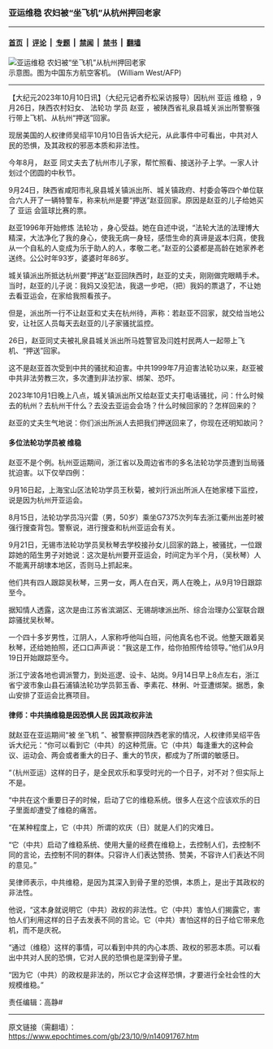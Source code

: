 ### 亚运维稳 农妇被“坐飞机”从杭州押回老家

---

#### [首页](../../../..?n14091767) &nbsp;|&nbsp; [评论](../../../../../epoch-comment?n14091767) &nbsp;|&nbsp; [专题](../../../../../epoch-special?n14091767) &nbsp;|&nbsp; [禁闻](../../../../../epoch-news?n14091767) &nbsp;|&nbsp; [禁书](../../../../../books?n14091767) &nbsp;|&nbsp; [翻墙](https://github.com/gfw-breaker/nogfw/blob/master/README.md?n14091767)


<div><img alt="亚运维稳 农妇被“坐飞机”从杭州押回老家" class="attachment-djy_600_400 size-djy_600_400 wp-post-image" src="https://i.epochtimes.com/assets/uploads/2018/01/57b8f661f397caddf9232bc930417140-600x400.jpg"/>
<div class="caption">
 示意图。图为中国东方航空客机。 (William West/AFP)
</div></div><hr/><div class="post_content" id="artbody" itemprop="articleBody">
 <!-- article content begin -->
 <p>
  【大纪元2023年10月10日讯】（大纪元记者乔松采访报导）因杭州
  <ok href="https://www.epochtimes.com/gb/tag/%E4%BA%9A%E8%BF%90.html">
   亚运
  </ok>
  <ok href="https://www.epochtimes.com/gb/tag/%E7%BB%B4%E7%A8%B3.html">
   维稳
  </ok>
  ，9月26日，陕西农村妇女、
  <ok href="https://www.epochtimes.com/gb/tag/%E6%B3%95%E8%BD%AE%E5%8A%9F.html">
   法轮功
  </ok>
  学员
  <ok href="https://www.epochtimes.com/gb/tag/%E8%B5%B5%E4%BA%9A.html">
   赵亚
  </ok>
  ，被陕西省礼泉县城关派出所警察强行带上飞机、从杭州“押送”回家。
 </p>
 <p>
  现居美国的人权律师吴绍平10月10日告诉大纪元，从此事件中可看出，中共对人民的恐惧，及其政权的邪恶本质和非法性。
 </p>
 <p>
  今年8月，
  <ok href="https://www.epochtimes.com/gb/tag/%E8%B5%B5%E4%BA%9A.html">
   赵亚
  </ok>
  同丈夫去了杭州市儿子家，帮忙照看、接送孙子上学。一家人计划过个团圆的中秋节。
 </p>
 <p>
  9月24日，陕西省咸阳市礼泉县城关镇派出所、城关镇政府、村委会等四个单位联合六人开了一辆特警车，称来杭州是要“押送”赵亚回家。原因是赵亚的儿子给她买了
  <ok href="https://www.epochtimes.com/gb/tag/%E4%BA%9A%E8%BF%90.html">
   亚运
  </ok>
  会篮球比赛的票。
 </p>
 <p>
  赵亚1996年开始修炼
  <ok href="https://www.epochtimes.com/gb/tag/%E6%B3%95%E8%BD%AE%E5%8A%9F.html">
   法轮功
  </ok>
  ，身心受益。她在自述中说，“法轮大法的法理博大精深，大法净化了我的身心，使我无病一身轻，感悟生命的真谛是返本归真，使我从一个自私的人变成为乐于助人的人，孝敬二老。”赵亚的公婆都是高龄在她家养老送终。公公时年93岁，婆婆时年86岁。
 </p>
 <p>
  城关镇派出所抵达杭州要“押送”赵亚回陕西时，赵亚的丈夫，刚刚做完眼睛手术。当时，赵亚的儿子说：我妈又没犯法，我退一步吧，（把）我妈的票退了，不让她去看亚运会，在家给我照看孩子。
 </p>
 <p>
  但是，派出所一行不让赵亚和丈夫在杭州待，声称：若赵亚不回家，就交给当地公安，让社区人员每天去赵亚的儿子家骚扰监控。
 </p>
 <p>
  26日，赵亚同丈夫被礼泉县城关派出所马姓警官及闫姓村民两人一起带上飞机、“押送”回家。
 </p>
 <p>
  这不是赵亚首次受到中共的骚扰和迫害。中共1999年7月迫害法轮功以来，赵亚被中共非法劳教三次，多次遭到非法抄家、绑架、恐吓。
 </p>
 <p>
  2023年10月1日晚上八点，城关镇派出所又给赵亚丈夫打电话骚扰，问：什么时候去的杭州？去杭州干什么？去没去亚运会会场？什么时候回家的？怎样回来的？
 </p>
 <p>
  赵亚的丈夫生气地说：你们派出所派人去把我们押送回来了，你现在还明知故问？
 </p>
 <h4>
  多位法轮功学员被
  <ok href="https://www.epochtimes.com/gb/tag/%E7%BB%B4%E7%A8%B3.html">
   维稳
  </ok>
 </h4>
 <p>
  赵亚不是个例。杭州亚运期间，浙江省以及周边省市的多名法轮功学员遭到当局骚扰迫害。以下仅举四例：
 </p>
 <p>
  9月16日起，上海宝山区法轮功学员王秋菊，被刘行派出所派人在她家楼下监控，说是因为杭州开亚运会。
 </p>
 <p>
  8月15日，法轮功学员冯兴雷（男，50岁）乘坐G7375次列车去浙江衢州出差时被强行搜查背包。警察说，进行搜查和杭州亚运会有关。
 </p>
 <p>
  9月21日，无锡市法轮功学员吴秋琴去学校接孙女儿回家的路上，被骚扰，一位跟踪她的陌生男子对她说：这次是杭州要开亚运会，时间定为半个月，（吴秋琴）人不能离开胡埭本地区，否则马上抓起来。
 </p>
 <p>
  他们共有四人跟踪吴秋琴，三男一女，两人在白天，两人在晚上，从9月19日跟踪至今。
 </p>
 <p>
  据知情人透露，这次是由江苏省滨湖区、无锡胡埭派出所、综合治理办公室联合跟踪骚扰吴秋琴。
 </p>
 <p>
  一个四十多岁男性，江阴人，人家称呼他叫白班，问他真名也不说。他整天跟着吴秋琴，还给她拍照，还口口声声说：“我这是工作，给你拍照传给领导。”他们从9月19日开始跟踪至今。
 </p>
 <p>
  浙江宁波各地也调派警力，到处巡逻、设卡、站岗。9月14日早上8点左右，浙江省宁波市象山县石浦镇法轮功学员郭玉香、李素花、林俐、叶亚遭绑架。据悉，象山安排了亚运会比赛项目。
 </p>
 <h4>
  律师：中共搞维稳是因恐惧人民 因其政权非法
 </h4>
 <p>
  就赵亚在亚运期间“被
  <ok href="https://www.epochtimes.com/gb/tag/%E5%9D%90%E9%A3%9E%E6%9C%BA.html">
   坐飞机
  </ok>
  ”、被警察押回陕西老家的情况，人权律师吴绍平告诉大纪元：“你可以看到它（中共）的这种荒唐。它（中共）每逢重大的这种会议、运动会、两会或者重大的日子、重大的节庆，都成为了所谓的敏感日。
 </p>
 <p>
  “（杭州亚运）这样的日子，是全民欢乐和享受时光的一个日子，对不对？但实际上不是。
 </p>
 <p>
  “中共在这个重要日子的时候，启动了它的维稳系统。很多人在这个应该欢乐的日子里面却遭受了维稳的痛苦。
 </p>
 <p>
  “在某种程度上，它（中共）所谓的欢庆（日）就是人们的灾难日。
 </p>
 <p>
  “它（中共）启动了维稳系统、使用大量的经费在维稳上，去控制人们，去控制不同的言论，去控制不同的群体。只容许人们表达赞扬、赞美，不容许人们表达不同的意见。”
 </p>
 <p>
  吴律师表示，中共维稳，是因为其深入到骨子里的恐惧，本质上，是出于其政权的非法性。
 </p>
 <p>
  他说，“这本身就说明它（中共）政权的非法性。它（中共）害怕人们揭露它，害怕人们利用这样的日子去发表不同的言论。它（中共）害怕这样的日子给它带来危机，而不是庆祝。
 </p>
 <p>
  “通过（维稳）这样的事情，可以看到中共的内心本质、政权的邪恶本质。可以看出中共对人民的恐惧，它对人民的恐惧也是深到骨子里。
 </p>
 <p>
  “因为它（中共）的政权是非法的，所以它才会这样恐惧，才要进行全社会性的大规模维稳。”
 </p>
 <p>
  责任编辑：高静#
 </p>
 <!-- article content end -->
 <div id="below_article_ad">
 </div>
</div>


---

原文链接（需翻墙）：https://www.epochtimes.com/gb/23/10/9/n14091767.htm